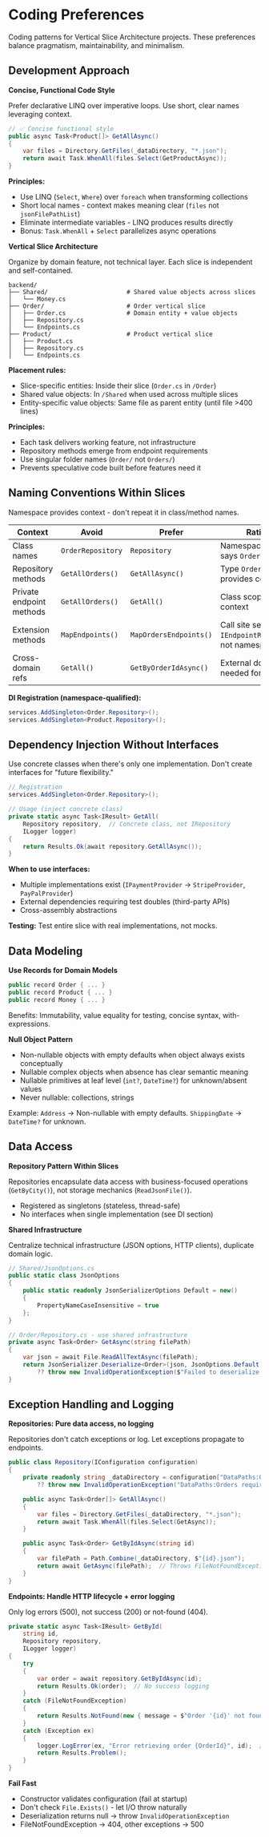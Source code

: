 # Coding Preferences

Coding patterns for Vertical Slice Architecture projects. These preferences balance pragmatism, maintainability, and minimalism.

## Development Approach

**Concise, Functional Code Style**

Prefer declarative LINQ over imperative loops. Use short, clear names leveraging context.

```csharp
// ✅ Concise functional style
public async Task<Product[]> GetAllAsync()
{
    var files = Directory.GetFiles(_dataDirectory, "*.json");
    return await Task.WhenAll(files.Select(GetProductAsync));
}
```

**Principles:**
- Use LINQ (`Select`, `Where`) over `foreach` when transforming collections
- Short local names - context makes meaning clear (`files` not `jsonFilePathList`)
- Eliminate intermediate variables - LINQ produces results directly
- Bonus: `Task.WhenAll` + `Select` parallelizes async operations

**Vertical Slice Architecture**

Organize by domain feature, not technical layer. Each slice is independent and self-contained.

```
backend/
├── Shared/                      # Shared value objects across slices
│   └── Money.cs
├── Order/                       # Order vertical slice
│   ├── Order.cs                 # Domain entity + value objects
│   ├── Repository.cs
│   └── Endpoints.cs
├── Product/                     # Product vertical slice
│   ├── Product.cs
│   ├── Repository.cs
│   └── Endpoints.cs
```

**Placement rules:**
- Slice-specific entities: Inside their slice (`Order.cs` in `/Order`)
- Shared value objects: In `/Shared` when used across multiple slices
- Entity-specific value objects: Same file as parent entity (until file >400 lines)

**Principles:**
- Each task delivers working feature, not infrastructure
- Repository methods emerge from endpoint requirements
- Use singular folder names (`Order/` not `Orders/`)
- Prevents speculative code built before features need it

## Naming Conventions Within Slices

Namespace provides context - don't repeat it in class/method names.

| Context                  | Avoid             | Prefer                 | Rationale                                             |
|--------------------------|-------------------|------------------------|-------------------------------------------------------|
| Class names              | `OrderRepository` | `Repository`           | Namespace already says `Order`                        |
| Repository methods       | `GetAllOrders()`  | `GetAllAsync()`        | Type `Order.Repository` provides context              |
| Private endpoint methods | `GetAllOrders()`  | `GetAll()`             | Class scope provides context                          |
| Extension methods        | `MapEndpoints()`  | `MapOrdersEndpoints()` | Call site sees `IEndpointRouteBuilder`, not namespace |
| Cross-domain refs        | `GetAll()`        | `GetByOrderIdAsync()`  | External domain name needed for clarity               |

**DI Registration (namespace-qualified):**
```csharp
services.AddSingleton<Order.Repository>();
services.AddSingleton<Product.Repository>();
```

## Dependency Injection Without Interfaces

Use concrete classes when there's only one implementation. Don't create interfaces for "future flexibility."

```csharp
// Registration
services.AddSingleton<Order.Repository>();

// Usage (inject concrete class)
private static async Task<IResult> GetAll(
    Repository repository,  // Concrete class, not IRepository
    ILogger logger)
{
    return Results.Ok(await repository.GetAllAsync());
}
```

**When to use interfaces:**
- Multiple implementations exist (`IPaymentProvider` → `StripeProvider`, `PayPalProvider`)
- External dependencies requiring test doubles (third-party APIs)
- Cross-assembly abstractions

**Testing:** Test entire slice with real implementations, not mocks.

## Data Modeling

**Use Records for Domain Models**

```csharp
public record Order { ... }
public record Product { ... }
public record Money { ... }
```

Benefits: Immutability, value equality for testing, concise syntax, with-expressions.

**Null Object Pattern**
- Non-nullable objects with empty defaults when object always exists conceptually
- Nullable complex objects when absence has clear semantic meaning
- Nullable primitives at leaf level (`int?`, `DateTime?`) for unknown/absent values
- Never nullable: collections, strings

Example: `Address` → Non-nullable with empty defaults. `ShippingDate` → `DateTime?` for unknown.

## Data Access

**Repository Pattern Within Slices**

Repositories encapsulate data access with business-focused operations (`GetByCity()`), not storage mechanics (`ReadJsonFile()`).

- Registered as singletons (stateless, thread-safe)
- No interfaces when single implementation (see DI section)

**Shared Infrastructure**

Centralize technical infrastructure (JSON options, HTTP clients), duplicate domain logic.

```csharp
// Shared/JsonOptions.cs
public static class JsonOptions
{
    public static readonly JsonSerializerOptions Default = new()
    {
        PropertyNameCaseInsensitive = true
    };
}

// Order/Repository.cs - use shared infrastructure
private async Task<Order> GetAsync(string filePath)
{
    var json = await File.ReadAllTextAsync(filePath);
    return JsonSerializer.Deserialize<Order>(json, JsonOptions.Default)
        ?? throw new InvalidOperationException($"Failed to deserialize from {filePath}");
}
```

## Exception Handling and Logging

**Repositories: Pure data access, no logging**

Repositories don't catch exceptions or log. Let exceptions propagate to endpoints.

```csharp
public class Repository(IConfiguration configuration)
{
    private readonly string _dataDirectory = configuration["DataPaths:Orders"]
        ?? throw new InvalidOperationException("DataPaths:Orders required");

    public async Task<Order[]> GetAllAsync()
    {
        var files = Directory.GetFiles(_dataDirectory, "*.json");
        return await Task.WhenAll(files.Select(GetAsync));
    }

    public async Task<Order> GetByIdAsync(string id)
    {
        var filePath = Path.Combine(_dataDirectory, $"{id}.json");
        return await GetAsync(filePath);  // Throws FileNotFoundException if missing
    }
}
```

**Endpoints: Handle HTTP lifecycle + error logging**

Only log errors (500), not success (200) or not-found (404).

```csharp
private static async Task<IResult> GetById(
    string id,
    Repository repository,
    ILogger logger)
{
    try
    {
        var order = await repository.GetByIdAsync(id);
        return Results.Ok(order);  // No success logging
    }
    catch (FileNotFoundException)
    {
        return Results.NotFound(new { message = $"Order '{id}' not found" });  // No 404 logging
    }
    catch (Exception ex)
    {
        logger.LogError(ex, "Error retrieving order {OrderId}", id);  // Only log errors
        return Results.Problem();
    }
}
```

**Fail Fast**
- Constructor validates configuration (fail at startup)
- Don't check `File.Exists()` - let I/O throw naturally
- Deserialization returns null → throw `InvalidOperationException`
- FileNotFoundException → 404, other exceptions → 500
